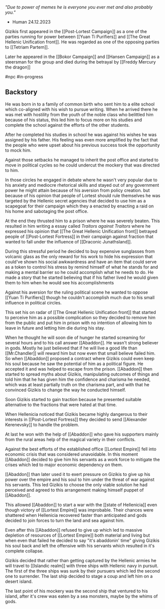 *"Due to power of memes he is everyone you ever met and also probably you."*
 - Human 24.12.2023


Gizikis first appeared in the [[Post-Lortest Campaign]] as a one of the parties running for power between [[Yuan Ti Purifiers]] and [[The Great Hellenic Unification front]].  He was regarded as one of the opposing parties to [[Tetriam Partem]].

Later he appeared in the [[Bokor Campaign]] and [[Hansen Campaign]] as a steersman for the group and died during the betrayal by [[Freddy Mercury the dragon]] 

#npc #in-progress 
## Backstory
He was born in to a family of common birth who sent him to a elite school which co-aligned with his wish to pursue writing. When he arrived there he was met with hostility from the youth of the noble class who belittled him because of his status, 
this led him to focus more on his studies and complete the school against the efforts of the other students.

After he completed his studies in school he was against his wishes he was assigned by his father. His feeling was even more amplified by the fact that the people who were upset about his previous success took the opportunity to mock him.

Against those setbacks he managed to inherit the post office and started to move in political cycles so he could undercut the mockery that was directed to him.

In those circles he engaged in debate where he wasn't very popular due to his anxiety and mediocre rhetorical skills and stayed out of any government power he might attain because of his aversion from policy creation.
but because of his opinion that people of Lortest should rule themselves  he was targeted by the Hellenic secret agencies that decided to use him as a scapegoat for their campaign which they a enacted by enacting a raid on his home and sabotaging the post office.

At the end they thrusted him to a prison where he was severely beaten. This resulted in him writing a essay called *Traitors against Traitors* where he expressed his opinion that [[The Great Hellenic Unification front]] betrayed people of [[Post-Lortest Fortress]] in their campaign against fraction that wanted to fall under the influence of [[Draconic Junathsland]].

During this stressful period he decided to buy expensive sunglasses from volcanic glass as the only reward for his work to hide his expression that could've shown his social awkwardness and have an item that could serve as a token to control his stress by remind himself of what he stands for and making a mental barrier so he could accomplish what he needs to do. 
He made a story that he started believing that if his father lived he would given them to him when he would see his accomplishments

Against his aversion for the ruling political scene he wanted to oppose [[Yuan Ti Purifiers]] though he couldn't accomplish much due to his small influence in political circles.

This set his on radar of [[The Great Hellenic Unification front]] that started to perceive him as a possible complication so they decided to remove him from the public and put him in prison with no intention of allowing him to leave in future and letting him die during his stay.

When he thought he will soon die of hunger he started screaming for several hours and to his call answer [[Abaddon]]. He wasn't strong believer in gods. Mostly he just believed that if he will live a good life  than [[Mr.Chandler]] will reward him but now even that small believe failed him. 
So when [[Abaddon]] proposed a contract where Gizikis could even keep his soul because he saw the potential of him as a political figure. He accepted it and was helped to escape from the prison.
[[Abaddon]] then started to spread myths about Gizikis, manipulating outcomes of things and told him that he has given him the confidence and charisma he needed, which was at least partially truth on the charisma part, and with that he convinced Gizikis to change the way he conducted himself.

Soon Gizikis started to gain traction because he presented suitable alternative to the fractions that were hated at that time. 

When Hellenicia noticed that Gizikis became highly dangerous to their interests in [[Post-Lortest Fortress]] they decided to send [[Alexander Kerenevsky]] to handle the problem.

At last he won with the help of [[Abaddon]] who gave his supporters mainly from the rural areas help of the magical variety in their conflicts. 

Against the best efforts of the established office [[Lortest Empire]] fell into economic crisis that was considered unavoidable. In this moment [[Abaddon]] decided to give him his servants as a work force to mitigate the crises which led to major economic dependency on them.

[[Abaddon]] than later used it to exert pressure on Gizikis to give up his power over the empire and his soul to him under the threat of war against his servants. This led Gizikis to choose the only viable solution he had perceived and agreed to this arrangement making himself puppet of [[Abaddon]].

This allowed [[Abaddon]] to start a war with the [[state of Hellenicia]] even though victory of [[Lortest Empire]] was improbable.
Their chances were shattered when Hellenicia recovered faster than anticipated and gods decided to join forces to turn the land and sea against him.

Even after this [[Abaddon]] refused to give up which led to massive depletion of resources of [[Lortest Empire]] both material and living but when even that failed he decided to say "it's abaddonin' time" giving Gizikis his soul back and left the offensive with his servants which resulted in it's complete collapse.

Gizikis decided that rather than getting captured by the Hellenic armies he will travel to [[Islandic realm]] with three ships with Hellenic navy in pursuit. 
The first of the three ships was sunk by their pursuers which led the second one to surrender. The last ship decided to stage a coup and left him on a desert island.

The last point of his mockery was the second ship that ventured to his island, after it's crew was eaten by a sea monsters, maybe by the whims of gods.

